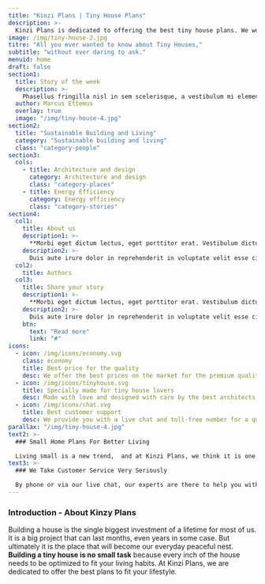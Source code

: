 ```yaml
---
title: "Kinzi Plans | Tiny House Plans"
description: >-
  Kinzi Plans is dedicated to offering the best tiny house plans. We work with the best architects for your specific needs. For those  who wants to live more with less space! 
image: /img/tiny-house-2.jpg
titre: "All you ever wanted to know about Tiny Houses,"
subtitle: "without ever daring to ask."
menuid: home
draft: false
section1:
  title: Story of the week
  description: >-
    Phasellus fringilla nisl in sem scelerisque, a vestibulum mi elementum. Aenean. Nam vestibulum elit vel felis porta posuere. Nullam luctus rhoncus ligula a scelerisque. Vestibulum suscipit pulvinar.
  author: Marcus Ettemus
  overlay: true
  image: "/img/tiny-house-4.jpg"
section2:
  title: "Sustainable Building and Living"
  category: "Sustainable building and living"
  class: "category-people"
section3:
  cols:
    - title: Architecture and design
      category: Architecture and design
      class: "category-places"
    - title: Energy Efficiency
      category: Energy efficiency
      class: "category-stories"
section4:
  col1:
    title: About us
    description1: >-
      **Morbi eget dictum lectus, eget porttitor erat. Vestibulum dictum lacus id turpis egestas mattis. Vestibulum ac leo ultrices, porta libero malesuada, mollis sed.**
    description2: >-
      Duis aute irure dolor in reprehenderit in voluptate velit esse cillum dolore eu fugiat nulla pariatur. Excepteur sint occaecat cupidatat non proident, sunt in culpa qui officia reprehenderit in voluptate velit esse cillum dolore eu fugiat nulla pariatur. Excepteur sint occaecat cupidat.
  col2:
    title: Authors
  col3:
    title: Share your story
    description1: >-
      **Morbi eget dictum lectus, eget porttitor erat. Vestibulum dictum lacus id turpis egestas mattis. Vestibulum ac leo ultrices, porta libero malesuada, mollis sed.**
    description2: >-
      Duis aute irure dolor in reprehenderit in voluptate velit esse cillum dolore eu fugiat nulla pariatur. Excepteur sint occaecat cupidatat non proident, sunt in culpa qui officia reprehenderit in voluptate velit esse cillum dolore eu fugiat nulla pariatur. Excepteur sint occaecat cupidat.
    btn:
      text: "Read more"
      link: "#"
icons:
  - icon: /img/icons/economy.svg
    class: economy
    title: Best price for the quality
    desc: We offer the best prices on the market for the premium quality of plans we provide. 
  - icon: /img/icons/tinyhouse.svg
    title: Specially made for tiny house lovers
    desc: Made with love and designed with care by the best architects out there.
  - icon: /img/icons/chat.svg
    title: Best customer support
    desc: We provide you with a live chat and toll-free number for a quick answer to your questions.
parallax: "/img/tiny-house-4.jpg"
text2: >-
  ### Small Home Plans For Better Living

  Living small is a new trend,  and at Kinzi Plans, we think it is one that needs to last. It is hard not to realize what kind of impact human beings had on our planet and its ecosystems In the last decades. Our influence is growing more every year and it’s not on the positive side of the spectrum. At Kinzi Plans, we think that living tiny is not just a trend; it is a mindset.
text3: >-
  ### We Take Customer Service Very Seriously

  By phone or via our live chat, our experts are there to help you with all your questions. We provide support from 8 am to 6 pm Eastern time (GMT -5). You can also email us here at : support@kinziplans.com
---
```

### Introduction - About Kinzy Plans

Building a house is the single biggest investment of a lifetime for most of us. It is a big project that can last months, even years in some case. But ultimately it is the place that will become our everyday peaceful nest. **Building a tiny house is no small task** because every inch of the house needs to be optimized to fit your living habits. At Kinzi Plans, we are dedicated to offer the best plans to fit your lifestyle.
